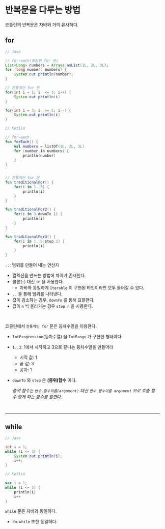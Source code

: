 # **반복문을 다루는 방법**

코틀린의 반복문은 자바와 거의 유사하다.

## **for**

```java
// Java

// for-each(향상된 for 문)
List<Long> numbers = Arrays.asList(1L, 2L, 3L);
for (long number: numbers) {
    System.out.println(number);
}

// 전통적인 for 문
for(int i = 1; i  <= 3; i++) {
    System.out.println(i)
}

for(int i = 3; i  >= 1; i--) {
    System.out.println(i)
}

```

```kotlin
// Kotlin

// for-each
fun forEach() {
    val numbers = listOf(1L, 2L, 3L)
    for (number in numbers) {
        println(number)
    }
}


// 전통적인 for 문
fun traditionalFor() {
    for(i in 1..3) {
        println(i)
    }
}

fun traditionalFor2() {
    for(i in 3 downTo 1) {
        println(i)
    }
}

fun traditionalFor3() {
    for(i in 1..5 step 2) {
        println(i)
    }
}

```

`..`: 범위를 만들어 내는 연산자

- 컬렉션을 만드는 방법에 차이가 존재한다.
- 콜론(`:`) 대신 `in` 을 사용한다.
  - 자바와 동일하게 `Iterable` 이 구현된 타입이라면 모두 들어갈 수 있다.
- `..` 을 통해 범위를 나타낸다.
- 값이 감소하는 경우, `downTo` 를 통해 표햔한다.
- 값이 `n` 씩 올라가는 경우 `step n` 을 사용한다.

<br>

코클린에서 `전통적인 for` 문은 등차수열을 이용한다.

- `IntProgression`(등차수열) 을 `IntRange` 가 구현한 형태이다.
- `1..3`: 1에서 시작하고 3으로 끝나는 등차수열을 만들어라
  - 시작 값: 1
  - 끝 값: 3
  - 공차: 1
- `downTo` 와 `step` 은 **(중위)합수** 이다.

    *중위 함수는 `변수.함수이름(argument)` 대신 `변수 함수이름 argument` 으로 호출 할 수 있게 하는 함수를 말한다.*

<br> <hr>

## **while**

```java
// Java

int i = 1;
while (i <= 3) {
    System.out.println(i);
    i++;
}
```

```kotlin
// Kotlin

var i = 1;
while (i <= 3) {    
    println(i)
    i++
}
```

`while` 문은 자바와 동일하다.

- `do-while` 또한 동일하다.
